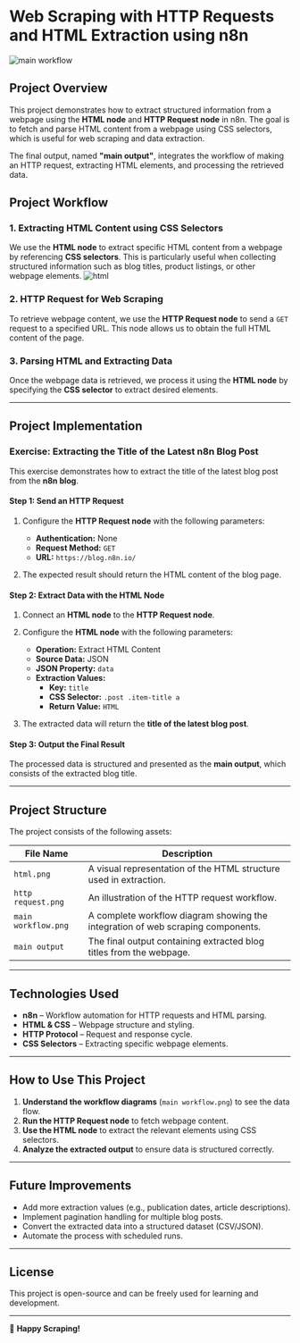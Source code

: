 # **Web Scraping with HTTP Requests and HTML Extraction using n8n**
![main workflow](https://github.com/user-attachments/assets/0968a389-2512-4ab4-a5fc-228e46d6fbdf)

## **Project Overview**
This project demonstrates how to extract structured information from a webpage using the **HTML node** and **HTTP Request node** in n8n. The goal is to fetch and parse HTML content from a webpage using CSS selectors, which is useful for web scraping and data extraction.

The final output, named **"main output"**, integrates the workflow of making an HTTP request, extracting HTML elements, and processing the retrieved data.

## **Project Workflow**
### **1. Extracting HTML Content using CSS Selectors**
We use the **HTML node** to extract specific HTML content from a webpage by referencing **CSS selectors**. This is particularly useful when collecting structured information such as blog titles, product listings, or other webpage elements.
![html](https://github.com/user-attachments/assets/09481536-6986-41f4-bae9-48ed4ffeb10a)

### **2. HTTP Request for Web Scraping**
To retrieve webpage content, we use the **HTTP Request node** to send a `GET` request to a specified URL. This node allows us to obtain the full HTML content of the page.

### **3. Parsing HTML and Extracting Data**
Once the webpage data is retrieved, we process it using the **HTML node** by specifying the **CSS selector** to extract desired elements.

---

## **Project Implementation**
### **Exercise: Extracting the Title of the Latest n8n Blog Post**
This exercise demonstrates how to extract the title of the latest blog post from the **n8n blog**.

#### **Step 1: Send an HTTP Request**
1. Configure the **HTTP Request node** with the following parameters:
   - **Authentication:** None
   - **Request Method:** `GET`
   - **URL:** `https://blog.n8n.io/`

2. The expected result should return the HTML content of the blog page.

#### **Step 2: Extract Data with the HTML Node**
1. Connect an **HTML node** to the **HTTP Request node**.
2. Configure the **HTML node** with the following parameters:
   - **Operation:** Extract HTML Content
   - **Source Data:** JSON
   - **JSON Property:** `data`
   - **Extraction Values:**
     - **Key:** `title`
     - **CSS Selector:** `.post .item-title a`
     - **Return Value:** `HTML`

3. The extracted data will return the **title of the latest blog post**.

#### **Step 3: Output the Final Result**
The processed data is structured and presented as the **main output**, which consists of the extracted blog title.

---

## **Project Structure**
The project consists of the following assets:

| File Name | Description |
|-----------|-------------|
| `html.png` | A visual representation of the HTML structure used in extraction. |
| `http request.png` | An illustration of the HTTP request workflow. |
| `main workflow.png` | A complete workflow diagram showing the integration of web scraping components. |
| `main output` | The final output containing extracted blog titles from the webpage. |

---

## **Technologies Used**
- **n8n** – Workflow automation for HTTP requests and HTML parsing.
- **HTML & CSS** – Webpage structure and styling.
- **HTTP Protocol** – Request and response cycle.
- **CSS Selectors** – Extracting specific webpage elements.

---

## **How to Use This Project**
1. **Understand the workflow diagrams** (`main workflow.png`) to see the data flow.
2. **Run the HTTP Request node** to fetch webpage content.
3. **Use the HTML node** to extract the relevant elements using CSS selectors.
4. **Analyze the extracted output** to ensure data is structured correctly.

---

## **Future Improvements**
- Add more extraction values (e.g., publication dates, article descriptions).
- Implement pagination handling for multiple blog posts.
- Convert the extracted data into a structured dataset (CSV/JSON).
- Automate the process with scheduled runs.

---

## **License**
This project is open-source and can be freely used for learning and development.

---

🚀 **Happy Scraping!**
